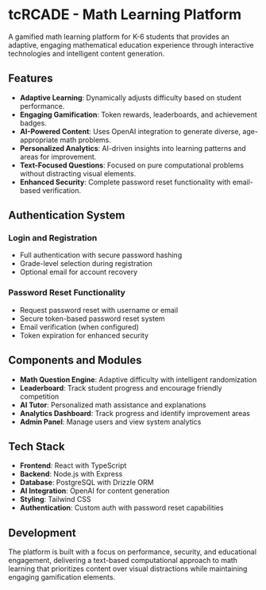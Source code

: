 # tcRCADE - Math Learning Platform

A gamified math learning platform for K-6 students that provides an adaptive, engaging mathematical education experience through interactive technologies and intelligent content generation.

## Features

- **Adaptive Learning**: Dynamically adjusts difficulty based on student performance.
- **Engaging Gamification**: Token rewards, leaderboards, and achievement badges.
- **AI-Powered Content**: Uses OpenAI integration to generate diverse, age-appropriate math problems.
- **Personalized Analytics**: AI-driven insights into learning patterns and areas for improvement.
- **Text-Focused Questions**: Focused on pure computational problems without distracting visual elements.
- **Enhanced Security**: Complete password reset functionality with email-based verification.

## Authentication System

### Login and Registration
- Full authentication with secure password hashing
- Grade-level selection during registration
- Optional email for account recovery

### Password Reset Functionality
- Request password reset with username or email
- Secure token-based password reset system
- Email verification (when configured)
- Token expiration for enhanced security

## Components and Modules

- **Math Question Engine**: Adaptive difficulty with intelligent randomization
- **Leaderboard**: Track student progress and encourage friendly competition
- **AI Tutor**: Personalized math assistance and explanations
- **Analytics Dashboard**: Track progress and identify improvement areas
- **Admin Panel**: Manage users and view system analytics

## Tech Stack

- **Frontend**: React with TypeScript
- **Backend**: Node.js with Express
- **Database**: PostgreSQL with Drizzle ORM
- **AI Integration**: OpenAI for content generation
- **Styling**: Tailwind CSS
- **Authentication**: Custom auth with password reset capabilities

## Development

The platform is built with a focus on performance, security, and educational engagement, delivering a text-based computational approach to math learning that prioritizes content over visual distractions while maintaining engaging gamification elements.